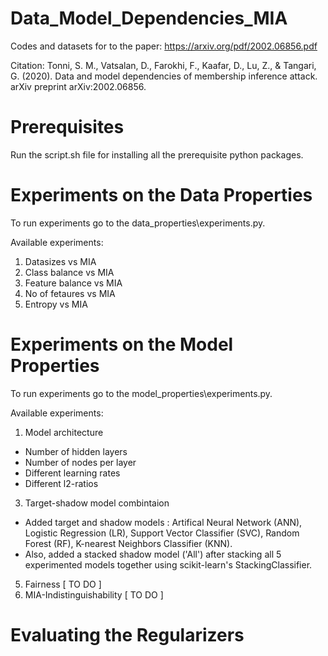 # Data_Model_Dependencies_MIA
Codes and datasets for to the paper: https://arxiv.org/pdf/2002.06856.pdf

Citation: Tonni, S. M., Vatsalan, D., Farokhi, F., Kaafar, D., Lu, Z., & Tangari, G. (2020). Data and model dependencies of membership inference attack. arXiv preprint arXiv:2002.06856.

# Prerequisites

Run the script.sh file for installing all the prerequisite python packages.

# Experiments on the Data Properties

To run experiments go to the data_properties\experiments.py.

Available experiments:
1. Datasizes vs MIA
2. Class balance vs MIA
3. Feature balance vs MIA
4. No of fetaures vs MIA
5. Entropy vs MIA

# Experiments on the Model Properties

To run experiments go to the model_properties\experiments.py.

Available experiments:
1. Model architecture

* Number of hidden layers
* Number of nodes per layer
* Different learning rates
* Different l2-ratios

3. Target-shadow model combintaion

* Added target and shadow models : Artifical Neural Network (ANN), Logistic Regression (LR), Support Vector Classifier (SVC), Random Forest (RF), K-nearest Neighbors Classifier (KNN).
* Also, added a stacked shadow model ('All') after stacking all 5 experimented models together using scikit-learn's StackingClassifier. 

5. Fairness [ TO DO ]
6. MIA-Indistinguishability [ TO DO ] 

# Evaluating the Regularizers
